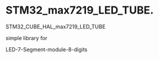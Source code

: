 # STM32_max7219_LED_TUBE.

STM32_CUBE_HAL_max7219_LED_TUBE

simple library for

LED-7-Segment-module-8-digits

